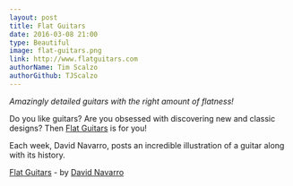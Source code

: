 ```yaml
---
layout: post
title: Flat Guitars
date: 2016-03-08 21:00
type: Beautiful
image: flat-guitars.png
link: http://www.flatguitars.com
authorName: Tim Scalzo
authorGithub: TJScalzo
---
```


_Amazingly detailed guitars with the right amount of flatness!_

Do you like guitars? Are you obsessed with discovering new and classic designs? Then [Flat Guitars](http://www.flatguitars.com) is for you!

Each week, David Navarro, posts an incredible illustration of a guitar along with its history.

[Flat Guitars](http://www.flatguitars.com) - by [David Navarro](http://navarro.co)

